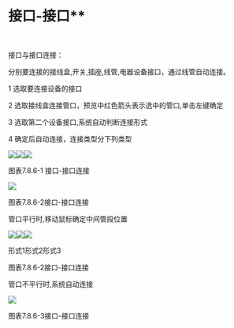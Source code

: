 # 接口\-接口**
<br/>

接口与接口连接：

分别要连接的接线盒,开关,插座,线管,电器设备接口，通过线管自动连接。

1 选取要连接设备的接口

2 选取接线盒连接管口，预览中红色箭头表示选中的管口,单击左键确定

3 选取第二个设备接口,系统自动判断连接形式

4 确定后自动连接，连接类型分下列类型

![](file:///C:\Users\pkpm\AppData\Local\Temp\ksohtml5908\wps156.jpg)![](file:///C:\Users\pkpm\AppData\Local\Temp\ksohtml5908\wps157.jpg)![](file:///C:\Users\pkpm\AppData\Local\Temp\ksohtml5908\wps158.jpg)

图表7.8.6-1 接口\-接口连接

![](file:///C:\Users\pkpm\AppData\Local\Temp\ksohtml5908\wps159.jpg)

图表7.8.6-2接口\-接口连接

管口平行时,移动鼠标确定中间管段位置

![](file:///C:\Users\pkpm\AppData\Local\Temp\ksohtml5908\wps160.jpg)![](file:///C:\Users\pkpm\AppData\Local\Temp\ksohtml5908\wps161.jpg)![](file:///C:\Users\pkpm\AppData\Local\Temp\ksohtml5908\wps162.jpg)

形式1形式2形式3

图表7.8.6-2接口\-接口连接

管口不平行时,系统自动连接

![](file:///C:\Users\pkpm\AppData\Local\Temp\ksohtml5908\wps163.jpg)

图表7.8.6-3接口\-接口连接